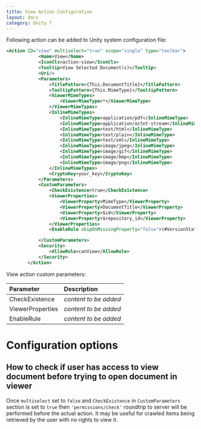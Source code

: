 ```yaml
---
title: View Action Configuration
layout: docs
category: Unity 7
---
```

Following action can be added to Unity system configuration file:

```xml
<Action ID="view" multiselect="true" scope="single" type="toolbar">
            <Name>View</Name>
            <IconCls>action-view</IconCls>
            <Tooltip>View Selected Document(s)</Tooltip>
            <Uri/>
            <Parameters>
                <TitlePattern>{This.DocumentTitle}</TitlePattern>
                <TooltipPattern>{This.MimeType}</TooltipPattern>
                <ViewerMimeTypes>
                    <ViewerMimeType>*</ViewerMimeType>
                </ViewerMimeTypes>
                <InlineMimeTypes>
                    <InlineMimeType>application/pdf</InlineMimeType>
                    <InlineMimeType>application/octet-stream</InlineMimeType>
                    <InlineMimeType>text/html</InlineMimeType>
                    <InlineMimeType>text/plain</InlineMimeType>
                    <InlineMimeType>text/xml</InlineMimeType>
                    <InlineMimeType>image/jpeg</InlineMimeType>
                    <InlineMimeType>image/gif</InlineMimeType>
                    <InlineMimeType>image/bmp</InlineMimeType>
                    <InlineMimeType>image/png</InlineMimeType>
                </InlineMimeTypes>
                <CryptoKey>your_key</CryptoKey>
            </Parameters>
            <CustomParameters>
                <CheckExistence>true</CheckExistence>
                <ViewerProperties>
                    <ViewerProperty>MimeType</ViewerProperty>
                    <ViewerProperty>DocumentTitle</ViewerProperty>
                    <ViewerProperty>$id</ViewerProperty>
                    <ViewerProperty>$repository_id</ViewerProperty>
                </ViewerProperties>
                <EnableRule skipOnMissingProperty="false">(#VersionStatus==null or #VersionStatus!=3)</EnableRule>

            </CustomParameters>
            <Security>
                <AllowRole>canView</AllowRole>
            </Security>
        </Action>
```
View action custom parameters:

| Parameter       | Description |
|:----------------|:------------|
|CheckExistence   | *content to be added* |
|ViewerProperties | *content to be added* |
|EnableRule       | *content to be added* |

# Configuration options

## How to check if user has access to view document before trying to open document in viewer

Once `multiselect` set to `false` and `CheckExistence` in `CustomParameters` section is set to `true` then `'permissions/check'` roundtrip to server will be performed before the actual action. 
It may be useful for crawled items being retrieved by the user with no rights to view it.